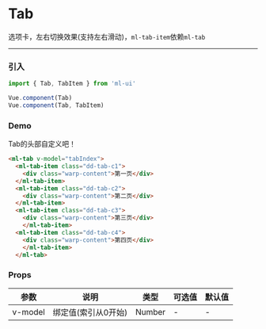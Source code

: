 # Tab

选项卡，左右切换效果(支持左右滑动)，`ml-tab-item`依赖`ml-tab`
<hr>

### 引入
```js
import { Tab, TabItem } from 'ml-ui'

Vue.component(Tab)
Vue.component(Tab, TabItem)
```
### Demo

Tab的头部自定义吧！

```html
<ml-tab v-model="tabIndex">
  <ml-tab-item class="dd-tab-c1">
    <div class="warp-content">第一页</div>
  </ml-tab-item>
  <ml-tab-item class="dd-tab-c2">
    <div class="warp-content">第二页</div>
  </ml-tab-item>
  <ml-tab-item class="dd-tab-c3">
    <div class="warp-content">第三页</div>
    </ml-tab-item>
  <ml-tab-item class="dd-tab-c4">
    <div class="warp-content">第四页</div>
    </ml-tab-item>
  </ml-tab>
```
### Props
| 参数          | 说明            | 类型            | 可选值                 | 默认值   |
|-------------  |---------------- |---------------- |-------------- |-------- |
| v-model         | 绑定值(索引从0开始)		  | Number  | - | - |
